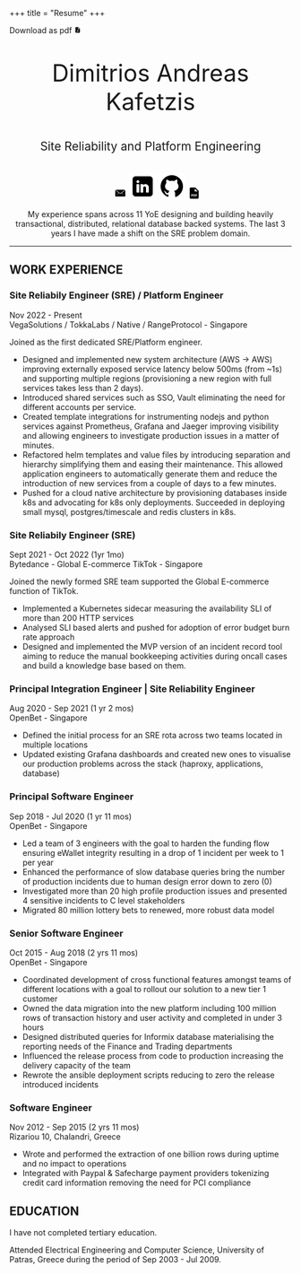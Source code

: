 +++
title = "Resume"
+++

<div style="align-items: right;">
Download as pdf <a style="display: inline-block;" href="https://github.com/amolofos/CVKafetzisDimitris/releases/download/v1.0.52/DimitrisKafetzis-cv-en-oneColumn.v1.0.52.pdf" target="blank"><img src="resume/icons8-pdf-12.png" alt="cv" title="cv"></a>
</div>

<div style="text-align: center;">
  <p style="font-size: 3em;">Dimitrios Andreas Kafetzis</p>

  <p style="font-size: 1.5em;">Site Reliability and Platform Engineering</p>
</div>

<div style="display: flex; align-items: center; justify-content: center;">

  <ul style="list-style: none; text-align: center;">
    <li style="display: inline-block;"><a href="mailto:dimitris@kafetzis.dev" target="blank"><img src="resume/email_icon.png" alt="email" title="mailto:dimitris@kafetzis.dev"></a></li>
    <li style="display: inline-block;"><a href="https://www.linkedin.com/in/kafetzisd" target="blank"><img src="resume/icons8-linkedin.svg" alt="LinkedIn: kafetzisd" title="LinkedIn: kafetzisd"></a></li>
    <li style="display: inline-block;"><a href="https://github.com/amolofos" target="blank"><img src="resume/icons8-github.svg" alt="Github: amolofos" title="Github: amolofos"></a></li>
    <li style="display: inline-block;"><a href="https://github.com/amolofos/CVKafetzisDimitris/releases/download/v1.0.52/DimitrisKafetzis-cv-en-oneColumn.v1.0.52.pdf" target="blank"><img src="resume/pdf_icon.png" alt="cv as pdf" title="cv as pdf"></a></li>

  </ul>
</div>

<div style="text-align: center;">
My experience spans across 11 YoE designing and building heavily transactional, distributed, relational database backed systems. The last 3 years I have made a shift on the SRE problem domain.
</div>

----

## WORK EXPERIENCE

<!-- You have to wrap the "left" and "right" half of these headings in spans by
hand -->
### <span>Site Reliabily Engineer (SRE) / Platform Engineer</span>
<span>Nov 2022 - Present</br>
VegaSolutions / TokkaLabs / Native / RangeProtocol - Singapore</span>

Joined as the first dedicated SRE/Platform engineer.

- Designed and implemented new system architecture (AWS -> AWS) improving externally exposed service latency below 500ms (from ~1s) and supporting multiple regions (provisioning a new region with full services takes less than 2 days).
- Introduced shared services such as SSO, Vault eliminating the need for different accounts per service.
- Created template integrations for instrumenting nodejs and python services against Prometheus, Grafana and Jaeger improving visibility and allowing engineers to investigate production issues in a matter of minutes.
- Refactored helm templates and value files by introducing separation and hierarchy simplifying them and easing their maintenance. This allowed application engineers to automatically generate them and reduce the introduction of new services from a couple of days to a few minutes.
- Pushed for a cloud native architecture by provisioning databases inside k8s and advocating for k8s only deployments. Succeeded in deploying small mysql, postgres/timescale and redis clusters in k8s.

### <span>Site Reliabily Engineer (SRE)</span>
<span>Sept 2021 - Oct 2022 (1yr 1mo)</br>
Bytedance - Global E-commerce TikTok - Singapore</span>

Joined the newly formed SRE team supported the Global E-commerce function of TikTok.

- Implemented a Kubernetes sidecar measuring the availability SLI of more than 200 HTTP services
- Analysed SLI based alerts and pushed for adoption of error budget burn rate approach
- Designed and implemented the MVP version of an incident record tool aiming to reduce the manual bookkeeping activities during oncall cases and build a knowledge base based on them.

### <span>Principal Integration Engineer | Site Reliability Engineer</span>
<span>Aug 2020 - Sep 2021 (1 yr 2 mos)</br>
OpenBet - Singapore</span>

- Defined the initial process for an SRE rota across two teams located in multiple locations
- Updated existing Grafana dashboards and created new ones to visualise our production problems across the stack (haproxy, applications, database)


### <span>Principal Software Engineer</span>
<span>Sep 2018 - Jul 2020 (1 yr 11 mos)</br>
OpenBet - Singapore</span>

- Led a team of 3 engineers with the goal to harden the funding flow ensuring eWallet integrity resulting in a drop of 1 incident per week to 1 per year
- Enhanced the performance of slow database queries bring the number of production incidents due to human design error down to zero (0)
- Investigated more than 20 high profile production issues and presented 4 sensitive incidents to C level stakeholders
- Migrated 80 million lottery bets to renewed, more robust data model

### <span>Senior Software Engineer</span>
<span>Oct 2015 - Aug 2018 (2 yrs 11 mos)</br>
OpenBet - Singapore</span>

- Coordinated development of cross functional features amongst teams of different locations with a goal to rollout our solution to a new tier 1 customer
- Owned the data migration into the new platform including 100 million rows of transaction history and user activity and completed in under 3 hours
- Designed distributed queries for Informix database materialising the reporting needs of the Finance and Trading departments
- Influenced the release process from code to production increasing the delivery capacity of the team
- Rewrote the ansible deployment scripts reducing to zero the release introduced incidents

### <span>Software Engineer</span>
<span>Nov 2012 - Sep 2015 (2 yrs 11 mos)</br>
Rizariou 10, Chalandri, Greece</span>

- Wrote and performed the extraction of one billion rows during uptime and no impact to operations
- Integrated with Paypal & Safecharge payment providers tokenizing credit card information removing the need for PCI compliance

## EDUCATION
I have not completed tertiary education.

Attended Electrical Engineering and Computer Science, University of Patras, Greece during the period of Sep 2003 - Jul 2009.
